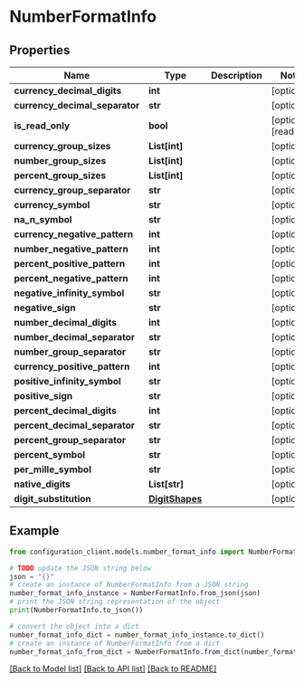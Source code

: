 # NumberFormatInfo


## Properties

Name | Type | Description | Notes
------------ | ------------- | ------------- | -------------
**currency_decimal_digits** | **int** |  | [optional] 
**currency_decimal_separator** | **str** |  | [optional] 
**is_read_only** | **bool** |  | [optional] [readonly] 
**currency_group_sizes** | **List[int]** |  | [optional] 
**number_group_sizes** | **List[int]** |  | [optional] 
**percent_group_sizes** | **List[int]** |  | [optional] 
**currency_group_separator** | **str** |  | [optional] 
**currency_symbol** | **str** |  | [optional] 
**na_n_symbol** | **str** |  | [optional] 
**currency_negative_pattern** | **int** |  | [optional] 
**number_negative_pattern** | **int** |  | [optional] 
**percent_positive_pattern** | **int** |  | [optional] 
**percent_negative_pattern** | **int** |  | [optional] 
**negative_infinity_symbol** | **str** |  | [optional] 
**negative_sign** | **str** |  | [optional] 
**number_decimal_digits** | **int** |  | [optional] 
**number_decimal_separator** | **str** |  | [optional] 
**number_group_separator** | **str** |  | [optional] 
**currency_positive_pattern** | **int** |  | [optional] 
**positive_infinity_symbol** | **str** |  | [optional] 
**positive_sign** | **str** |  | [optional] 
**percent_decimal_digits** | **int** |  | [optional] 
**percent_decimal_separator** | **str** |  | [optional] 
**percent_group_separator** | **str** |  | [optional] 
**percent_symbol** | **str** |  | [optional] 
**per_mille_symbol** | **str** |  | [optional] 
**native_digits** | **List[str]** |  | [optional] 
**digit_substitution** | [**DigitShapes**](DigitShapes.md) |  | [optional] 

## Example

```python
from configuration_client.models.number_format_info import NumberFormatInfo

# TODO update the JSON string below
json = "{}"
# create an instance of NumberFormatInfo from a JSON string
number_format_info_instance = NumberFormatInfo.from_json(json)
# print the JSON string representation of the object
print(NumberFormatInfo.to_json())

# convert the object into a dict
number_format_info_dict = number_format_info_instance.to_dict()
# create an instance of NumberFormatInfo from a dict
number_format_info_from_dict = NumberFormatInfo.from_dict(number_format_info_dict)
```
[[Back to Model list]](../README.md#documentation-for-models) [[Back to API list]](../README.md#documentation-for-api-endpoints) [[Back to README]](../README.md)


